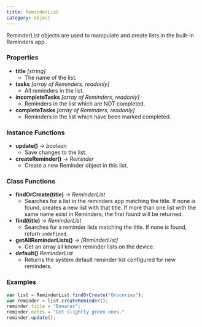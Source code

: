 ```yaml
---
title: ReminderList
category: object
---
```


ReminderList objects are used to manipulate and create lists in the built-in Reminders app.

### Properties

- **title** *[string]*
  - The name of the list.
- **tasks** *[array of Reminders, readonly]*
  - All reminders in the list.
- **incompleteTasks** *[array of Reminders, readonly]*
  - Reminders in the list which are NOT completed.
- **completeTasks** *[array of Reminders, readonly]*
  - Reminders in the list which have been marked completed.

### Instance Functions

- **update()** *-> boolean*
  - Save changes to the list.
- **createReminder()** *-> Reminder*
  - Create a new Reminder object in this list.

### Class Functions

- **findOrCreate(title)** *-> ReminderList*
  - Searches for a list in the reminders app matching the title.  If none is found, creates a new list with that title.  If more than one list with the same name exist in Reminders, the first found will be returned.
- **find(title)** *-> ReminderList*
  - Searches for a reminder lists matching the title.  If none is found, return `undefined`.
- **getAllReminderLists()** *-> [ReminderList]*
  - Get an array all known reminder lists on the device.
- **default()** *ReminderList*
  - Returns the system default reminder list configured for new reminders.

### Examples

```javascript
var list = ReminderList.findOrCreate("Groceries");
var reminder = list.createReminder();
reminder.title = "Bananas";
reminder.notes = "Get slightly green ones."
reminder.update();
```
